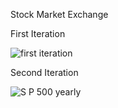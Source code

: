 Stock Market Exchange

First Iteration

![first iteration](https://github.com/timalsinab/stockmarketexchange/assets/112141352/8ca5866d-84be-4498-b3ab-84bac83b6b33)


Second Iteration

![S P 500 yearly](https://github.com/timalsinab/stockmarketexchange/assets/112141352/d82f0390-29ed-486c-96a3-7ed402df7b2d)
